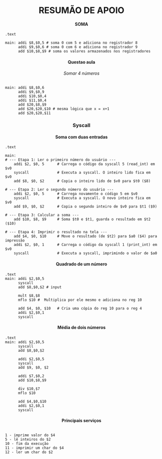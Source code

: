 <div align="center">

<h1>RESUMÃO DE APOIO</h1>

<h4>SOMA</h4>
</div>

```assembly
.text

main: addi $8,$0,5 # soma 0 com 5 e adiciona no registrador 8
      addi $9,$0,6 # soma 0 com 6 e adiciona no registrador 9
      add $10,$8,$9 # soma os valores armazenados nos registradores
```

<div align="center">
<h4>Questao aula</h4>
      <h6> Somar 4 números</h6>
</div>

```assembly
main: addi $8,$0,6
      addi $9,$0,9
      addi $10,$0,4
      addi $11,$0,4
      add $20,$8,$9
      add $20,$20,$10 # mesma lógica que x = x+1
      add $20,$20,$11
```

<div align="center">
<h3>Syscall</h3>
<h4>Soma com duas entradas</h4>
</div>

```assembly
.text

main:
# --- Etapa 1: Ler o primeiro número do usuário ---
    addi $2, $0, 5      # Carrega o código da syscall 5 (read_int) em $v0
    syscall             # Executa a syscall. O inteiro lido fica em $v0
    add $8, $0, $2      # Copia o inteiro lido de $v0 para $t0 ($8)

# --- Etapa 2: Ler o segundo número do usuário ---
    addi $2, $0, 5      # Carrega novamente o código 5 em $v0
    syscall             # Executa a syscall. O novo inteiro fica em $v0
    add $9, $0, $2      # Copia o segundo inteiro de $v0 para $t1 ($9)

# --- Etapa 3: Calcular a soma ---
    add $10, $8, $9     # Soma $t0 e $t1, guarda o resultado em $t2 ($10)

# --- Etapa 4: Imprimir o resultado na tela ---
    add $4, $0, $10     # Move o resultado (de $t2) para $a0 ($4) para impressão
    addi $2, $0, 1      # Carrega o código da syscall 1 (print_int) em $v0
    syscall             # Executa a syscall, imprimindo o valor de $a0
```

<div align="center">
<h4>Quadrado de um número</h4>
</div>

```assembly
.text
main: addi $2,$0,5
      syscall
      add $8,$0,$2 # input

      mult $8,$8
      mflo $10 #  Multiplica por ele mesmo e adiciona no reg 10

      add $4, $0, $10   # Cria uma cópia do reg 10 para o reg 4
      addi $2,$0,1
      syscall
```

<div align="center">
<h4>Média de dois números</h4>
</div>

```assembly
.text
main: addi $2,$0,5
      syscall
      add $8,$0,$2

      addi $2,$0,5
      syscall
      add $9, $0, $2

      addi $7,$0,2
      add $10,$8,$9

      div $10,$7
      mflo $10

      add $4,$0,$10
      addi $2,$0,1
      syscall     
```

<div align="center">
<h4>Principais serviços</h4>
</div>

```text

1 - imprime valor do $4
5 - lê inteiros do $2
10 - fim da execução
11 - imprimir um char do $4
12 - ler um char do $2



```
